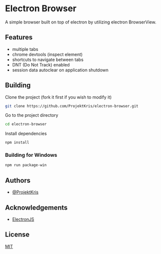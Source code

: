 # Electron Browser

A simple browser built on top of electron by utilizing electron BrowserView.

## Features

-   multiple tabs
-   chrome devtools (inspect element)
-   shortcuts to navigate between tabs
-   DNT (Do Not Track) enabled
-   session data autoclear on application shutdown

## Building

Clone the project (fork it first if you wish to modify it)

```bash
git clone https://github.com/ProjektKris/electron-browser.git
```

Go to the project directory

```bash
cd electron-browser
```

Install dependencies

```bash
npm install
```

### Building for Windows

```bash
npm run package-win
```

## Authors

-   [@ProjektKris](https://github.com/ProjektKris)

## Acknowledgements

-   [ElectronJS](https://www.electronjs.org/)

## License

[MIT](https://choosealicense.com/licenses/mit/)
